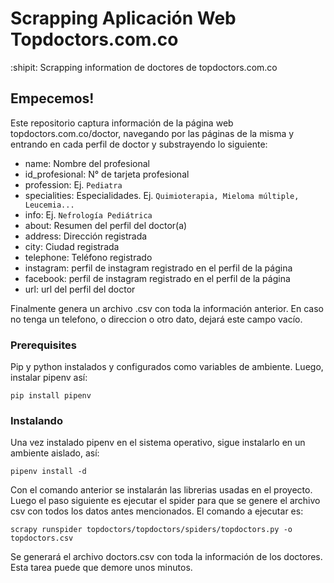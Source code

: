 

# Scrapping Aplicación Web Topdoctors.com.co 

:shipit: Scrapping information de doctores de topdoctors.com.co

## Empecemos!

Este repositorio captura información de la página web topdoctors.com.co/doctor, navegando por las páginas de la misma y entrando en cada perfil de doctor y substrayendo lo siguiente:
- name: Nombre del profesional
- id_profesional: N° de tarjeta profesional
- profession: Ej. `Pediatra`
- specialities: Especialidades. Ej. `Quimioterapia, Mieloma múltiple, Leucemia...`
- info: Ej. `Nefrología Pediátrica`
- about: Resumen del perfil del doctor(a)
- address: Dirección registrada 
- city: Ciudad registrada
- telephone: Teléfono registrado
- instagram: perfil de instagram registrado en el perfil de la página
- facebook: perfil de instagram registrado en el perfil de la página
- url: url del perfil del doctor

Finalmente genera un archivo .csv con toda la información anterior. En caso no tenga un telefono, o direccion o otro dato, dejará este campo vacío.

### Prerequisites

Pip y python instalados y configurados como variables de ambiente. Luego, instalar pipenv así:

```
pip install pipenv
```

### Instalando

Una vez instalado pipenv en el sistema operativo, sigue instalarlo en un ambiente aislado, así:

```
pipenv install -d
```

Con el comando anterior se instalarán las librerias usadas en el proyecto. Luego el paso siguiente es ejecutar el spider para que se genere el archivo csv con todos los datos antes mencionados. 
El comando a ejecutar es:

```
scrapy runspider topdoctors/topdoctors/spiders/topdoctors.py -o topdoctors.csv
```

Se generará el archivo doctors.csv con toda la información de los doctores. Esta tarea puede que demore unos minutos.

